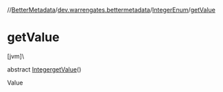 //[BetterMetadata](../../../index.md)/[dev.warrengates.bettermetadata](../index.md)/[IntegerEnum](index.md)/[getValue](get-value.md)

# getValue

[jvm]\

abstract [Integer](https://docs.oracle.com/javase/8/docs/api/java/lang/Integer.html)[getValue](get-value.md)()

Value
